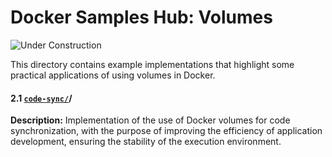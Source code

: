 # Docker Samples Hub: Volumes

![Under Construction](https://img.shields.io/badge/🚧%20under%20construction-grey?style=for-the-badge)

This directory contains example implementations that highlight some practical applications of using volumes in Docker.

#### 2.1 [`code-sync/`](code-sync)/
**Description:** Implementation of the use of Docker volumes for code synchronization, with the purpose of improving the efficiency of application development, ensuring the stability of the execution environment.
